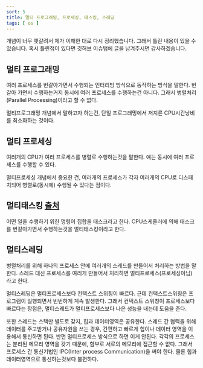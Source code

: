 ```yaml
---
sort: 5
title: 멀티 프로그래밍, 프로세싱, 태스킹, 스레딩
tags: [ os ]
---
```


개념이 너무 햇갈려서 제가 이해한 대로 다시 정리했습니다. 그래서 틀린 내용이 있을 수 있습니다. 혹시 틀린점이 있다면 깃허브 이슈탭에 글을 남겨주시면 감사하겠습니다.

## 멀티 프로그래밍

여러 프로세스를 번갈아가면서 수행되는 인터리빙 방식으로 동작하는 방식을 말한다. 번갈아 가면서 수행하는거지 동시에 여러 프로세스를 수행하는건 아니다. 그래서 병렬처리(Parallel Processing)이라고 할 수 없다. 

멀티프로그래밍 개념에서 말하고자 하는건, 단일 프로그래밍에서 저지른 CPU시간낭비를 최소화하는 것이다.

## 멀티 프로세싱

여러개의 CPU가 여러 프로세스를 병렬로 수행하는것을 말한다. 얘는 동시에 여러 프로세스를 수행할 수 있다. 

멀티프로세싱 개념에서 중요한 건, 여러개의 프로세스가 각자 여러개의 CPU로 디스패치되어 병렬로(동시에) 수행될 수 있다는 점이다.

## 멀티태스킹 [출처](https://velog.io/@chy0428/OS-%EB%A9%80%ED%8B%B0%ED%94%84%EB%A1%9C%EA%B7%B8%EB%9E%98%EB%B0%8D-%EB%A9%80%ED%8B%B0%ED%94%84%EB%A1%9C%EC%84%B8%EC%8B%B1)

어떤 일을 수행하기 위한 명령어 집합을 태스크라고 한다. CPU스케줄러에 의해 태스크를 번갈아가면서 수행하는것을 멀티태스킹이라고 한다.

## 멀티스레딩

병렬처리를 위해 하나의 프로세스 안에 여러개의 스레드를 만들어서 처리하는 방법을 말한다. 스레드 대신 프로세스를 여러개 만들어서 처리하면 멀티프로세스(프로세싱아님)라고 한다.

멀티스레딩은 멀티프로세스보다 컨택스트 스위칭이 빠르다. 근데 컨택스트스위칭은 프로그램이 실행되면서 빈번하게 계속 발생한다. 그래서 컨택스트 스위칭이 프로세스보다 빠르다는 장점은, 멀티스레드가 멀티프로세스보다 나은 성능을 내는데 도움을 준다.

또한 스레드는 스택만 별도로 갖지, 힙과 데이터영역은 공유한다. 스레드 간 협력을 위해 데이터를 주고받거나 공유자원을 쓰는 경우, 간편하고 빠르게 힙이나 데이터 영역을 이용해서 통신하면 된다. 반면 멀티프로세스 방식으로 하면 이게 안된다. 각각의 프로세스는 분리된 메모리 영역을 갖기 때문에, 함부로 서로의 메모리에 접근할 수 없다. 그래서 프로세스 간 통신기법인 IPC(Inter process Communication)을 써야 한다. 물론 힙과 데이터영역으로 통신하는것보다 불편하다.  
